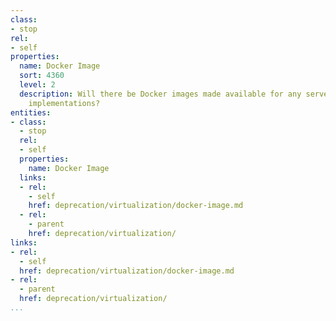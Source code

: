 ```yaml
---
class:
- stop
rel:
- self
properties:
  name: Docker Image
  sort: 4360
  level: 2
  description: Will there be Docker images made available for any server or client
    implementations?
entities:
- class:
  - stop
  rel:
  - self
  properties:
    name: Docker Image
  links:
  - rel:
    - self
    href: deprecation/virtualization/docker-image.md
  - rel:
    - parent
    href: deprecation/virtualization/
links:
- rel:
  - self
  href: deprecation/virtualization/docker-image.md
- rel:
  - parent
  href: deprecation/virtualization/
...
```

